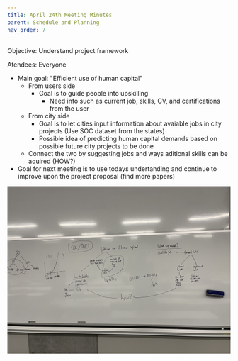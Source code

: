```yaml
---
title: April 24th Meeting Minutes
parent: Schedule and Planning
nav_order: 7
---
```


Objective: Understand project framework

Atendees: Everyone 

- Main goal: "Efficient use of human capital"
  - From users side
    - Goal is to guide people into upskilling
      - Need info such as current job, skills, CV, and certifications from the user
  - From city side
    - Goal is to let cities input information about avaiable jobs in city projects (Use SOC dataset from the states)
    - Possible idea of predicting human capital demands based on possible future city projects to be done
  - Connect the two by suggesting jobs and ways aditional skills can be aquired (HOW?)
- Goal for next meeting is to use todays undertanding and continue to improve upon the project proposal (find more papers)

![Career planner Project Framwork](/diagrams/project_framework.jpg)



